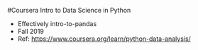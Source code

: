 #Coursera Intro to Data Science in Python
- Effectively intro-to-pandas
- Fall 2019
- Ref: https://www.coursera.org/learn/python-data-analysis/
